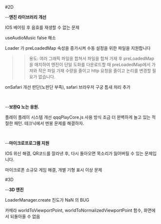 #2D

--**엔진 라이브러리 개선**

IOS 베어링 후 음효를 재생할 수 없는 문제

useAudioMusic false 해소

Loader 가 preLoadedMap 속성을 증가시켜 수동 설정을 위한 파일을 지원합니다

>> 용도: 여러 그래픽 파일을 합쳐서 파일을 합쳐 가재 후 preLoadedMap 을 매치하여 엔진이 단일 도화를 다운로드할 때 preLoadedMap에서 가져와 작은 파일 가재 수량을 줄이고 http 요청을 줄이고 논리를 변경할 필요가 없습니다.

onSafari 개선 판단(노판단 부족), safari 브라우저 구궁 틈새 처리 추가

​

--**보완Q 노는 응원.**

플레이 플레이 시스템 개선 qqqPlayCore.js 사용 방식
조금 더 완벽하게 놀고 있는 적절한 패턴.
테크닉에서 멘붕 문제를 해결하자.

​

--**마이크로프로그램 지원**

IOS 위신 해결, QR코드를 잘라낸 후, 다시 돌아오면 목소리가 잃어버릴 수 있는 문제입니다.

마이크로폰 소규모 게임 해결, 개별 기형 표시 이상 문제




#3D

--**3D 엔진**

LoaderManager.create 진도가 NaN 의 BUG

카메라 worldToViewportPoint, worldToNormalizedViewportPoint 함수, 화면에서 되돌아올 수 없음

